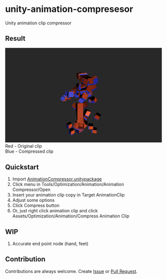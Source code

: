 # unity-animation-compresesor
Unity animation clip compressor


## Result
![cap01](ReadmeAssets/Sample_0.gif)  
Red - Original clip  
Blue - Compressed clip

## Quickstart
1. Import [AnimationCompressor.unitypackage](https://github.com/fish-ken/unity-animation-compressor)
1. Click menu in Tools/Optimization/Animation/Animation Compressor/Open
1. Insert your animation clip copy in Target AnimationClip  
1. Adjust some options  
1. Click Compress button
1. Or, just right click animation clip and click Assets/Optimization/Animation/Compress Animation Clip

## WIP
1. Accurate end point node (hand, feet)

## Contribution
Contributions are always welcome.
Create [Issue](https://github.com/fish-ken/unity-animation-compressor/issues) or [Pull Request](https://github.com/fish-ken/unity-animation-compressor/pulls).

 
